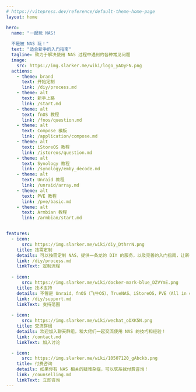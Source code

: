 ```yaml
---
# https://vitepress.dev/reference/default-theme-home-page
layout: home

hero:
  name: "一起玩 NAS!
  
  不是被 NAS 玩！"
  text: "适合新手的入门指南"
  tagline: 致力于解决使用 NAS 过程中遇到的各种常见问题
  image:
    src: https://img.slarker.me/wiki/logo_yAOyFN.png
  actions:
    - theme: brand
      text: 开始定制
      link: /diy/process.md
    - theme: alt
      text: 新手上路
      link: /start.md
    - theme: alt
      text: fnOS 教程
      link: /fnos/question.md
    - theme: alt
      text: Compose 模板
      link: /application/compose.md
    - theme: alt
      text: iStoreOS 教程
      link: /istoreos/question.md
    - theme: alt
      text: Synology 教程
      link: /synology/emby_decode.md
    - theme: alt
      text: Unraid 教程
      link: /unraid/array.md
    - theme: alt
      text: PVE 教程
      link: /pve/basic.md
    - theme: alt
      text: Armbian 教程
      link: /armbian/start.md


features:
  - icon:
      src: https://img.slarker.me/wiki/diy_DthrrN.png
    title: 按需定制
    details: 可以按需定制 NAS，提供一条龙的 DIY 的服务，以及完善的入门指南，让新手也能快速上手，少走弯路！省时省力更省钱！
    link: /diy/process.md
    linkText: 定制流程
  
  - icon:
      src: https://img.slarker.me/wiki/docker-mark-blue_DZVYmE.png
    title: 技术支持
    details: 不管是 Unraid、fnOS（飞牛OS）、TrueNAS、iStoreOS，PVE（All in one），或者是 Docker 等，都能提供超出你预期的技术支持！
    link: /diy/support.md
    linkText: 支持范围
  
  - icon:
      src: https://img.slarker.me/wiki/wechat_oDXK5N.png 
    title: 交流群组
    details: 欢迎加入聊天群组，和大佬们一起交流使用 NAS 的技巧和经验！
    link: /contact.md
    linkText: 加入讨论

  - icon:
      src: https://img.slarker.me/wiki/10507120_gAbckb.png
    title: 付费咨询
    details: 如果你有 NAS 相关的疑难杂症，可以联系我付费咨询！
    link: /counselling.md
    linkText: 立即咨询
---
```


